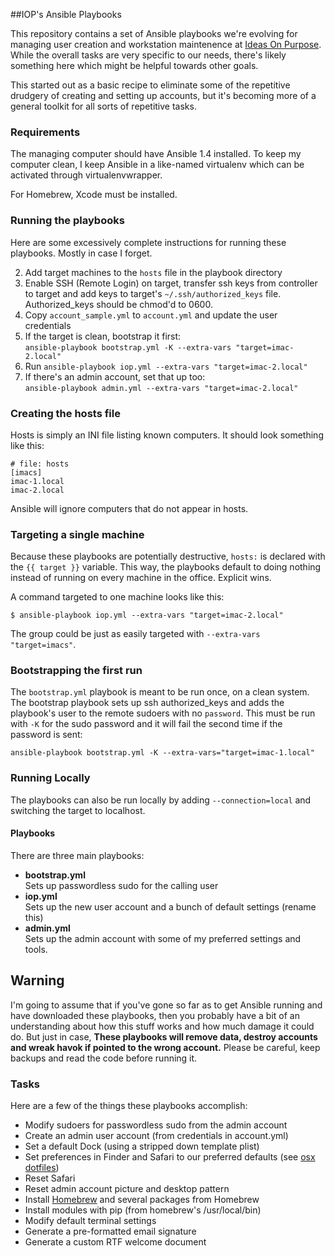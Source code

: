 ##IOP's Ansible Playbooks

This repository contains a set of Ansible playbooks we're evolving for managing user creation and workstation maintenence at [Ideas On Purpose][iop]. While the overall tasks are very specific to our needs, there's likely something here which might be helpful towards other goals. 

This started out as a basic recipe to eliminate some of the repetitive drudgery of creating and setting up accounts, but it's becoming more of a general toolkit for all sorts of repetitive tasks.

### Requirements

The managing computer should have Ansible 1.4 installed. To keep my computer clean, I keep Ansible in a like-named virtualenv which can be activated through virtualenvwrapper.

For Homebrew, Xcode must be installed. 

### Running the playbooks

Here are some excessively complete instructions for running these playbooks. Mostly in case I forget.

2. Add target machines to the `hosts` file in the playbook directory
3. Enable SSH (Remote Login) on target, transfer ssh keys from controller to target and add keys to target's `~/.ssh/authorized_keys` file. Authorized_keys should be chmod'd to 0600.
3. Copy `account_sample.yml` to `account.yml` and update the user credentials
4. If the target is clean, bootstrap it first:  
    `ansible-playbook bootstrap.yml -K --extra-vars "target=imac-2.local"`
5. Run `ansible-playbook iop.yml --extra-vars "target=imac-2.local"`
6. If there's an admin account, set that up too:  
    `ansible-playbook admin.yml --extra-vars "target=imac-2.local"`



### Creating the hosts file

Hosts is simply an INI file listing known computers. It should look something like this:

    # file: hosts
    [imacs]
    imac-1.local
    imac-2.local

Ansible will ignore computers that do not appear in hosts.

### Targeting a single machine 
Because these playbooks are potentially destructive, `hosts:` is declared with the `{{ target }}` variable. This way, the playbooks default to doing nothing instead of running on every machine in the office. Explicit wins. 

A command targeted to one machine looks like this:

    $ ansible-playbook iop.yml --extra-vars "target=imac-2.local"

The group could be just as easily targeted with `--extra-vars "target=imacs"`.

### Bootstrapping the first run

The `bootstrap.yml` playbook is meant to be run once, on a clean system. The bootstrap playbook sets up ssh authorized_keys and adds the playbook's user to the remote sudoers with no `password`. This must be run with `-K` for the sudo password and it will fail the second time if the password is sent:

    ansible-playbook bootstrap.yml -K --extra-vars="target=imac-1.local"


### Running Locally
The playbooks can also be run locally by adding `--connection=local` and switching the target to localhost.

#### Playbooks
There are three main playbooks:

* **bootstrap.yml**  
    Sets up passwordless sudo for the calling user
* **iop.yml**  
    Sets up the new user account and a bunch of default settings (rename this)
* **admin.yml**  
    Sets up the admin account with some of my preferred settings and tools.


## Warning
I'm going to assume that if you've gone so far as to get Ansible running and have downloaded these playbooks, then you probably have a bit of an understanding about how this stuff works and how much damage it could do. But just in case, **These playbooks will remove data, destroy accounts and wreak havok if pointed to the wrong account.** Please be careful, keep backups and read the code before running it.

### Tasks
Here are a few of the things these playbooks accomplish:

* Modify sudoers for passwordless sudo from the admin account
* Create an admin user account (from credentials in account.yml)
* Set a default Dock (using a stripped down template plist)
* Set preferences in Finder and Safari to our preferred defaults (see [osx dotfiles][dotfiles])
* Reset Safari
* Reset admin account picture and desktop pattern
* Install [Homebrew][] and several packages from Homebrew
* Install modules with pip (from homebrew's /usr/local/bin)
* Modify default terminal settings
* Generate a pre-formatted email signature
* Generate a custom RTF welcome document

[iop]: http://ideasonpurpose.com
[dotfiles]: https://github.com/mathiasbynens/dotfiles/blob/master/.osx
[homebrew]: http://brew.sh
